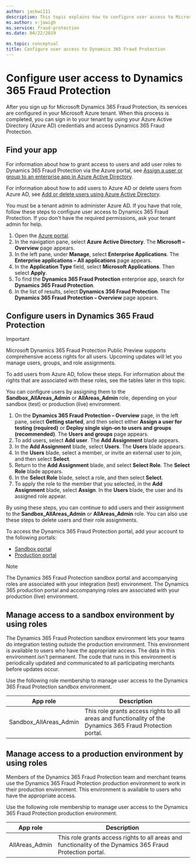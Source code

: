 ```yaml
---
author: jackwi111
description: This topic explains how to configure user access to Microsoft Dynamics 365 Fraud Protection.
ms.author: v-jowigh
ms.service: fraud-protection
ms.date: 04/22/2019

ms.topic: conceptual
title: Configure user access to Dynamics 365 Fraud Protection
---
```



# Configure user access to Dynamics 365 Fraud Protection

After you sign up for Microsoft Dynamics 365 Fraud Protection, its services are configured in your Microsoft Azure tenant. When this process is completed, you can sign in to your tenant by using your Azure Active Directory (Azure AD) credentials and access Dynamics 365 Fraud Protection.

## Find your app

For information about how to grant access to users and add user roles to Dynamics 365 Fraud Protection via the Azure portal, see [Assign a user or group to an enterprise app in Azure Active Directory](https://docs.microsoft.com/azure/active-directory/manage-apps/assign-user-or-group-access-portal).

For information about how to add users to Azure AD or delete users from Azure AD, see [Add or delete users using Azure Active Directory](https://docs.microsoft.com/azure/active-directory/fundamentals/add-users-azure-active-directory).

You must be a tenant admin to administer Azure AD. If you have that role, follow these steps to configure user access to Dynamics 365 Fraud Protection. If you don't have the required permissions, ask your tenant admin for help.

1. Open the [Azure portal](https://portal.azure.com/#home).
1. In the navigation pane, select **Azure Active Directory**. The **Microsoft – Overview** page appears.
1. In the left pane, under **Manage**, select **Enterprise Applications**. The **Enterprise applications – All applications** page appears.
1. In the **Application Type** field, select **Microsoft Applications**. Then select **Apply**. 
1. To find the **Dynamics 365 Fraud Protection** enterprise app, search for **Dynamics 365 Fraud Protection**.
1. In the list of results, select **Dynamics 356 Fraud Protection**. The **Dynamics 365 Fraud Protection – Overview** page appears.

## Configure users in Dynamics 365 Fraud Protection

> [!IMPORTANT]
> Microsoft Dynamics 365 Fraud Protection Public Preview supports comprehensive access rights for all users. Upcoming updates will let you manage users, groups, and role assignments.

To add users from Azure AD, follow these steps. For information about the rights that are associated with these roles, see the tables later in this topic.

You can configure users by assigning them to the **Sandbox_AllAreas_Admin** or **AllAreas_Admin** role, depending on your sandbox (test) or production (live) environment.

1. On the **Dynamics 365 Fraud Protection – Overview** page, in the left pane, select **Getting started**, and then select either **Assign a user for testing (required)** or **Deploy single sign-on to users and groups (recommended)**. The **Users and groups** page appears.
1. To add users, select **Add user**. The **Add Assignment** blade appears.
1. In the **Add Assignment** blade, select **Users**. The **Users** blade appears.
1. In the **Users** blade, select a member, or invite an external user to join, and then select **Select**.
1. Return to the **Add Assignment** blade, and select **Select Role**. The **Select Role** blade appears.
1. In the **Select Role** blade, select a role, and then select **Select**.
1. To apply the role to the member that you selected, in the **Add Assignment** blade, select **Assign**. In the **Users** blade, the user and its assigned role appear.

By using these steps, you can continue to add users and their assignment to the **Sandbox_AllAreas_Admin** or **AllAreas_Admin** role. You can also use these steps to delete users and their role assignments.

To access the Dynamics 365 Fraud Protection portal, add your account to the following portals:

- [Sandbox portal](https://dfp.microsoft-int.com/)
- [Production portal](https://dfp.microsoft.com/)

> [!NOTE]
> The Dynamics 365 Fraud Protection sandbox portal and accompanying roles are associated with your integration (test) environment. The Dynamics 365 production portal and accompanying roles are associated with your production (live) environment.

## Manage access to a sandbox environment by using roles

The Dynamics 365 Fraud Protection sandbox environment lets your teams do integration testing outside the production environment. This environment is available to users who have the appropriate access. The data in this environment isn't permanent. The code that runs in this environment is periodically updated and communicated to all participating merchants before updates occur.

Use the following role membership to manage user access to the Dynamics 365 Fraud Protection sandbox environment.


| App role | Description |
|---|---|
| Sandbox_AllAreas_Admin | This role grants access rights to all areas and functionality of the Dynamics 365 Fraud Protection portal. |

## Manage access to a production environment by using roles

Members of the Dynamics 365 Fraud Protection team and merchant teams use the Dynamics 365 Fraud Protection production environment to work in their production environment. This environment is available to users who have the appropriate access.

Use the following role membership to manage user access to the Dynamics 365 Fraud Protection production environment.

| App role | Description |
|---|---|
| AllAreas_Admin | This role grants access rights to all areas and functionality of the Dynamics 365 Fraud Protection portal. |
